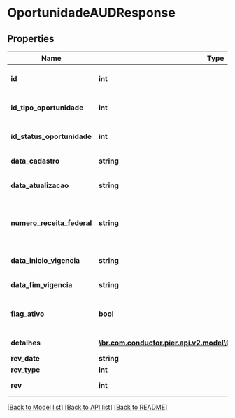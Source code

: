 # OportunidadeAUDResponse

## Properties
Name | Type | Description | Notes
------------ | ------------- | ------------- | -------------
**id** | **int** | C\u00F3digo identificador da oportunidade | [optional] 
**id_tipo_oportunidade** | **int** | C\u00F3digo identificador do tipo oportunidade | [optional] 
**id_status_oportunidade** | **int** | C\u00F3digo identificador do status oportunidade | [optional] 
**data_cadastro** | **string** | Data cadastro da oportunidade. | [optional] 
**data_atualizacao** | **string** | Data atualiza\u00E7\u00E3o da oportunidade. | [optional] 
**numero_receita_federal** | **string** | N\u00FAmero receita federal do cliente ao qual ser\u00E1 ofertada a oportunidade | [optional] 
**data_inicio_vigencia** | **string** | In\u00EDcio da vig\u00EAncia da oportunidade | [optional] 
**data_fim_vigencia** | **string** | fim da vig\u00EAncia da oportunidade | [optional] 
**flag_ativo** | **bool** | Flag de verifica\u00E7\u00E3o se a oportunidade est\u00E1 ativa | [optional] 
**detalhes** | [**\br.com.conductor.pier.api.v2.model\CdtDetalheOportunidadeAUD[]**](CdtDetalheOportunidadeAUD.md) | Lista de detalhes da oportunidade | [optional] 
**rev_date** | **string** | Data da auditoria | [optional] 
**rev_type** | **int** | Tipo da auditoria | [optional] 
**rev** | **int** | Identificador da auditoria | [optional] 

[[Back to Model list]](../README.md#documentation-for-models) [[Back to API list]](../README.md#documentation-for-api-endpoints) [[Back to README]](../README.md)


